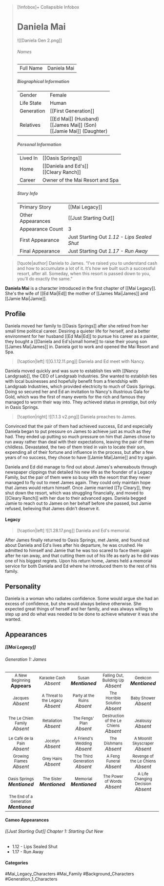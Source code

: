> [!infobox]+ Collapsible Infobox
> # Daniela Mai
> ![[Daniela Gen 2.png]] 
> ###### Names 
> |  |  | 
> | ---- | ---- | 
> | Full Name | Daniela Mai | 
>
> ##### Biographical Information
> |  |  | 
> | ---- | ---- | 
> | Gender | Female | 
> | Life State | Human |
> | Generation | [[First Generation]] |
> | Relatives | [[Ed Mai]] (Husband)<br>[[James Mai]] (Son)<br>[[Jamie Mai]] (Daughter)
> 
> ##### Personal Information
> |  |  | 
> | ---- | ---- | 
> | Lived In |[[Oasis Springs]]| 
> | Home |[[Daniela and Ed's]]<br>[[Cleary Ranch]]| 
> | Career | Owner of the Mai Resort and Spa | 
> 
> ##### Story Info
> |  |  | 
> | ---- | ---- | 
> | Primary Story | [[Mai Legacy]] | 
> | Other Appearances | [[Just Starting Out]] | 
> | Appearance Count | 3 | 
> | First Appearance | Just Starting Out *1.12 - Lips Sealed Shut*
> | Final Appearance | Just Starting Out *1.17 - Run Away*

> [!quote|author] Daniela to James.
> “I’ve raised you to understand cash and how to accumulate a lot of it. It’s how we built such a successful resort, after all. Someday, when this resort is passed down to you, you’ll do exactly the same.”

**Daniela Mai** is a character introduced in the first chapter of [[Mai Legacy]]. She's the wife of [[Ed Mai|Ed]] the mother of [[James Mai|James]] and [[Jamie Mai|Jamie]].

## Profile
Daniela moved her family to [[Oasis Springs]] after she retired from her small time political career. Desiring a quieter life for herself, and a better environment for her husband [[Ed Mai|Ed]] to pursue his career as a painter, they bought a [[Daniela and Ed's|small home]] to raise their young son [[James Mai|James]] in. Daniela got to work and opened the Mai Resort and Spa.

> [!caption|left]
> ![[G.1.12.11.png]] 
> Daniela and Ed meet with Nancy.

Daniela moved quickly and was sure to establish ties with [[Nancy Landgraab]], the CEO of Landgraab Industries. She wanted to establish ties with local businesses and hopefully benefit from a friendship with Landgraab Industries, which provided electricity to much of Oasis Springs. Doing so secured her and Ed an invitation to Nancy's illustrious Gala for Gold, which was the first of many events for the rich and famous they managed to worm their way into. They achieved status in prestige, but only in Oasis Springs.

> [!caption|right]
> ![[1.1.3 v2.png]] 
> Daniela preaches to James.

Convinced that the pair of them had achieved success, Ed and especially Daniela began to put pressure on James to achieve just as much as they had. They ended up putting so much pressure on him that James chose to run away rather than deal with their expectations, leaving the pair of them childless. Devastated, the two of them tried in vain to locate their son, expending all of their fortune and influence in the process, but after a few years of no success, they chose to have [[Jamie Mai|Jamie]] and try again.

Daniela and Ed did manage to find out about James's whereabouts through newspaper clippings that detailed his new life as the founder of a Legacy Family, but the pair of them were so busy with the resort that they never managed to fly out to meet James again. They could only maintain hope that James would return himself. Once Jamie married [[Ty Cleary]], they shut down the resort, which was struggling financially, and moved to [[Cleary Ranch]] with her due to their advanced ages. Daniela begged Jamie to reach out to James on her behalf before she passed, but Jamie refused, believing that James didn't deserve it.

#### Legacy
> [!caption|left]
> ![[1.28.17.png]] 
> Daniela and Ed's memorial.

After James finally returned to Oasis Springs, met Jamie, and found out about Daniela and Ed's lives after his departure, he was crushed. He admitted to himself and Jamie that he was too scared to face them again after he ran away, and that cutting them out of his life as early as he did was one of his biggest regrets. Upon his return home, James held a memorial service for both Daniela and Ed where he introduced them to the rest of his family.

## Personality
Daniela is a woman who radiates confidence. Some would argue she had an excess of confidence, but she would always believe otherwise. She expected great things of herself and her family, and was always willing to step up and do what was needed to be done to achieve whatever it was she wanted.

## Appearances
##### [[Mai Legacy]]
###### Generation 1: James
|                                                                       |     |     |     |     |
| --------------------------------------------------------------------- | --- | --- | --- | --- |
| <center><font size=2>A New Beginning<br><font size=3>**Appears**  | <center><font size=2>Karaoke Cash<br><font size=3>*Absent* | <center><font size=2>Susan<br><font size=3>***Mentioned***| <center><font size=2>Falling Out, Building Up<br><font size=3>*Absent*| <center><font size=2>Geekcon<br><font size=3>***Mentioned*** |
| <center><font size=2>Jacques<br><font size=3>*Absent*  | <center><font size=2>A Threat to the Legacy<br><font size=3>*Absent* | <center><font size=2>Party at the Ruins<br><font size=3>*Absent* | <center><font size=2>The Horrible Solution<br><font size=3>*Absent*| <center><font size=2>Baby Shower<br><font size=3>*Absent*|
| <center><font size=2>The Le Chien Family<br><font size=3>*Absent*  | <center><font size=2>Retaliation<br><font size=3>*Absent*| <center><font size=2>The Fengs' Plan<br><font size=3>*Absent* | <center><font size=2>Destruction of the Le Chiens<br><font size=3>*Absent*| <center><font size=2>Jealousy<br><font size=3>*Absent* |
| <center><font size=2>Le Café de la Pain<br><font size=3>*Absent*  | <center><font size=2>Jocelyn<br><font size=3>*Absent* | <center><font size=2>A Friend's Wedding<br><font size=3>*Absent* | <center><font size=2>The Dishmans<br><font size=3>*Absent* | <center><font size=2>A Moonlit Skyscraper<br><font size=3>*Absent* |
| <center><font size=2>Growing Flames<br><font size=3>*Absent* | <center><font size=2>Grey Hairs<br><font size=3>*Absent*  | <center><font size=2>The Third Generation<br><font size=3>*Absent* | <center><font size=2>A Feng Funeral<br><font size=3>*Absent* | <center><font size=2>Revenge of the Le Chiens<br><font size=3>*Absent*|
| <center><font size=2>Oasis Springs<br><font size=3>***Mentioned*** | <center><font size=2>The Sister<br><font size=3>***Mentioned***| <center><font size=2>Memorial<br><font size=3>***Mentioned*** | <center><font size=2>The Power of Words<br><font size=3>*Absent*| <center><font size=2>A Life Changing Decision<br><font size=3>*Absent* |
| <center><font size=2>The End of a Generation<br><font size=3>***Mentioned***  |

#### Cameo Appearances
###### [[Just Starting Out]] Chapter 1: Starting Out New
- 1.12 - Lips Sealed Shut
- 1.17 - Run Away

#### Categories
#Mai_Legacy_Characters #Mai_Family #Background_Characters #Generation_1_Characters